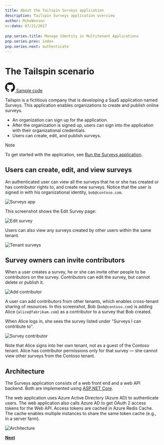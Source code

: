 ```yaml
---
title: About the Tailspin Surveys application
description: Tailspin Surveys application overview
author: MikeWasson
ms:date: 07/21/2017

pnp.series.title: Manage Identity in Multitenant Applications
pnp.series.prev: index
pnp.series.next: authenticate
---
```

# The Tailspin scenario

[![GitHub](../_images/github.png) Sample code][sample application]

Tailspin is a fictitious company that is developing a SaaS application named Surveys. This application enables organizations to create and publish online surveys.

* An organization can sign up for the application.
* After the organization is signed up, users can sign into the application with their organizational credentials.
* Users can create, edit, and publish surveys.

> [!NOTE]
> To get started with the application, see [Run the Surveys application].
> 
> 

## Users can create, edit, and view surveys
An authenticated user can view all the surveys that he or she has created or has contributor rights to, and create new surveys. Notice that the user is signed in with his organizational identity, `bob@contoso.com`.

![Surveys app](./images/surveys-screenshot.png)

This screenshot shows the Edit Survey page:

![Edit survey](./images/edit-survey.png)

Users can also view any surveys created by other users within the same tenant.

![Tenant surveys](./images/tenant-surveys.png)

## Survey owners can invite contributors
When a user creates a survey, he or she can invite other people to be contributors on the survey. Contributors can edit the survey, but cannot delete or publish it.  

![Add contributor](./images/add-contributor.png)

A user can add contributors from other tenants, which enables cross-tenant sharing of resources. In this screenshot, Bob (`bob@contoso.com`) is adding Alice (`alice@fabrikam.com`) as a contributor to a survey that Bob created.

When Alice logs in, she sees the survey listed under "Surveys I can contribute to".

![Survey contributor](./images/contributor.png)

Note that Alice signs into her own tenant, not as a guest of the Contoso tenant. Alice has contributor permissions only for that survey &mdash; she cannot view other surveys from the Contoso tenant.

## Architecture
The Surveys application consists of a web front end and a web API backend. Both are implemented using [ASP.NET Core].

The web application uses Azure Active Directory (Azure AD) to authenticate users. The web application also calls Azure AD to get OAuth 2 access tokens for the Web API. Access tokens are cached in Azure Redis Cache. The cache enables multiple instances to share the same token cache (e.g., in a server farm).

![Architecture](./images/architecture.png)

[**Next**][authentication]

<!-- Links -->

[authentication]: authenticate.md

[Run the Surveys application]: ./run-the-app.md
[ASP.NET Core]: /aspnet/core
[sample application]: https://github.com/mspnp/multitenant-saas-guidance
